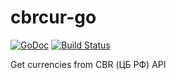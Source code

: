 cbrcur-go
=========

[![GoDoc](https://godoc.org/github.com/kavu/cbrcur-go?status.png)](https://godoc.org/github.com/kavu/cbrcur-go)
[![Build Status](https://travis-ci.org/kavu/cbrcur-go.png?branch=master)](https://travis-ci.org/kavu/cbrcur-go)

Get currencies from CBR (ЦБ РФ) API 
